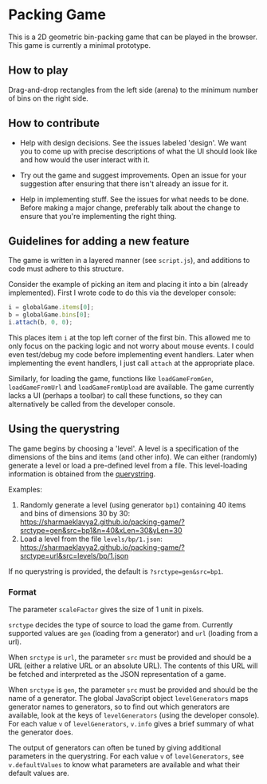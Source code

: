 # Packing Game

This is a 2D geometric bin-packing game that can be played in the browser.
This game is currently a minimal prototype.

## How to play

Drag-and-drop rectangles from the left side (arena)
to the minimum number of bins on the right side.

## How to contribute

* Help with design decisions. See the issues labeled 'design'.
We want you to come up with precise descriptions of what the UI should look like
and how would the user interact with it.

* Try out the game and suggest improvements.
Open an issue for your suggestion after ensuring that
there isn't already an issue for it.

* Help in implementing stuff. See the issues for what needs to be done.
Before making a major change, preferably talk about the change to ensure
that you're implementing the right thing.

## Guidelines for adding a new feature

The game is written in a layered manner (see `script.js`),
and additions to code must adhere to this structure.

Consider the example of picking an item and placing it into a bin (already implemented).
First I wrote code to do this via the developer console:
```js
i = globalGame.items[0];
b = globalGame.bins[0];
i.attach(b, 0, 0);
```
This places item `i` at the top left corner of the first bin.
This allowed me to only focus on the packing logic and not worry about mouse events.
I could even test/debug my code before implementing event handlers.
Later when implementing the event handlers, I just call `attach` at the appropriate place.

Similarly, for loading the game, functions like `loadGameFromGen`, `loadGameFromUrl`
and `loadGameFromUpload` are available.
The game currently lacks a UI (perhaps a toolbar) to call these functions,
so they can alternatively be called from the developer console.

## Using the querystring

The game begins by choosing a 'level'.
A level is a specification of the dimensions of the bins and items (and other info).
We can either (randomly) generate a level or load a pre-defined level from a file.
This level-loading information is obtained from the
[querystring](https://en.wikipedia.org/wiki/Query_string).

Examples:

1. Randomly generate a level (using generator `bp1`)
containing 40 items and bins of dimensions 30 by 30:
<https://sharmaeklavya2.github.io/packing-game/?srctype=gen&src=bp1&n=40&xLen=30&yLen=30>
2. Load a level from the file `levels/bp/1.json`:
<https://sharmaeklavya2.github.io/packing-game/?srctype=url&src=levels/bp/1.json>

If no querystring is provided, the default is `?srctype=gen&src=bp1`.

### Format

The parameter `scaleFactor` gives the size of 1 unit in pixels.

`srctype` decides the type of source to load the game from. Currently supported values are
`gen` (loading from a generator) and `url` (loading from a url).

When `srctype` is `url`, the parameter `src` must be provided and should be a URL
(either a relative URL or an absolute URL).
The contents of this URL will be fetched and interpreted as the JSON representation of a game.

When `srctype` is `gen`, the parameter `src` must be provided and should be the name of
a generator. The global JavaScript object `levelGenerators` maps generator names to generators,
so to find out which generators are available, look at the keys of `levelGenerators`
(using the developer console).
For each value `v` of `levelGenerators`, `v.info` gives a brief summary
of what the generator does.

The output of generators can often be tuned by giving additional parameters in the querystring.
For each value `v` of `levelGenerators`, see `v.defaultValues` to know what parameters
are available and what their default values are.
